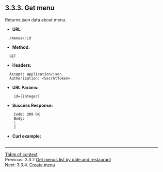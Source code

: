 **3.3.3. Get menu**
----
Returns json data about menu.
* **URL** 
```
  /menus/:id
```
* **Method:**
```
  GET
```
 
* **Headers:**
```
  Accept: application/json
  Authorization: <SecretToken>
```
* **URL Params:**
```
    id=[integer]
```
* **Success Response:**
```
    Code: 200 OK
    Body:
    [
    ]
``` 
* **Curl example:**
```
```
----
[Table of context](api.md) \
Previous: 3.3.2 [Get menus list by date and restaurant](3_3_2.md) \
Next: 3.3.4. [Create menu](3_3_4.md)